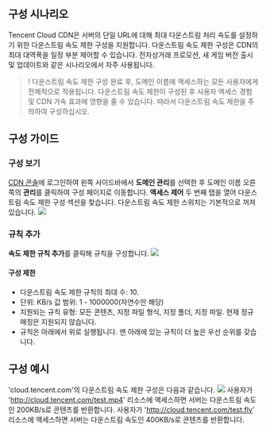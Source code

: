 

## 구성 시나리오

Tencent Cloud CDN은 서버의 단일 URL에 대해 최대 다운스트림 처리 속도를 설정하기 위한 다운스트림 속도 제한 구성을 지원합니다.
다운스트림 속도 제한 구성은 CDN의 최대 대역폭을 일정 부분 제어할 수 있습니다. 전자상거래 프로모션, 새 게임 버전 출시 및 업데이트와 같은 시나리오에서 자주 사용됩니다.

>! 다운스트림 속도 제한 구성 완료 후, 도메인 이름에 액세스하는 모든 사용자에게 전체적으로 적용됩니다. 다운스트림 속도 제한이 구성된 후 사용자 액세스 경험 및 CDN 가속 효과에 영향을 줄 수 있습니다. 따라서 다운스트림 속도 제한을 주의하여 구성하십시오.

## 구성 가이드


### 구성 보기

[CDN 콘솔](https://console.cloud.tencent.com/cdn)에 로그인하여 왼쪽 사이드바에서 **도메인 관리**를 선택한 후 도메인 이름 오른쪽의 **관리**를 클릭하여 구성 페이지로 이동합니다. **액세스 제어** 두 번째 탭을 열어 다운스트림 속도 제한 구성 섹션을 찾습니다. 다운스트림 속도 제한 스위치는 기본적으로 꺼져 있습니다.
![](https://main.qcloudimg.com/raw/c9ea85be753b60096b8088b048ac626a.png)

### 규칙 추가
**속도 제한 규칙 추가**를 클릭해 규칙을 구성합니다.
![](https://main.qcloudimg.com/raw/02e033c829da553acc5eeb9bca864528.png)

#### 구성 제한

- 다운스트림 속도 제한 규칙의 최대 수: 10.
- 단위: KB/s 값 범위: 1 - 1000000(자연수만 해당)
- 지원되는 규칙 유형: 모든 콘텐츠, 지정 파일 형식, 지정 폴더, 지정 파일. 현재 정규 매칭은 지원되지 않습니다.
- 규칙은 아래에서 위로 실행됩니다. 맨 아래에 있는 규칙이 더 높은 우선 순위를 갖습니다.


## 구성 예시

'cloud.tencent.com'의 다운스트림 속도 제한 구성은 다음과 같습니다.
![](https://qcloudimg.tencent-cloud.cn/raw/814d50bbc8ca84e86bb5ac8c36dffc15.png)
사용자가 'http://cloud.tencent.com/test.mp4' 리소스에 액세스하면 서버는 다운스트림 속도인 200KB/s로 콘텐츠를 반환합니다.
사용자가 'http://cloud.tencent.com/test.flv' 리소스에 액세스하면 서버는 다운스트림 속도인 400KB/s로 콘텐츠를 반환합니다.
